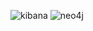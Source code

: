 ![kibana](https://github.com/user-attachments/assets/af8d7501-32c9-4a2d-9ced-2d55aa4e18ef)
![neo4j](https://github.com/user-attachments/assets/65f4366a-6400-4af9-b07d-741ddb57166b)
